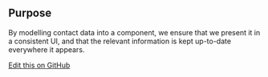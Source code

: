 ## Purpose

By modelling contact data into a component, we ensure that we present it in a consistent UI, and that the relevant information is kept up-to-date everywhere it appears.

[Edit this on GitHub](https://github.com/wellcomecollection/wellcomecollection.org/edit/main/common/views/components/Contact/README.md)
